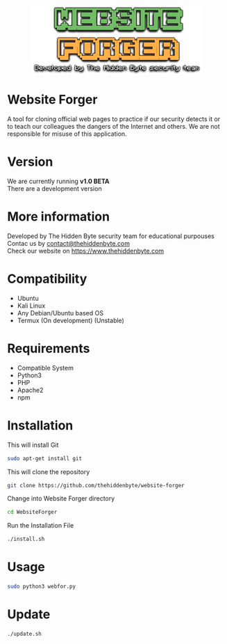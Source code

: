 <p align="center"><img src="https://raw.githubusercontent.com/thehiddenbyte/Website-Forger/main/images/logo.png" align="middle"></img></p>


# Website Forger

A tool for cloning official web pages to practice if our security detects it or to teach our colleagues the dangers of the Internet and others. 
We are not responsible for misuse of this application.

# Version
We are currently running <b> v1.0 BETA</b> <br />
There are a development version

# More information
Developed by The Hidden Byte security team for educational purpouses <br />
Contac us by contact@thehiddenbyte.com <br />
Check our website on https://www.thehiddenbyte.com <br />

# Compatibility

- Ubuntu
- Kali Linux
- Any Debian/Ubuntu based OS
- Termux (On development) (Unstable)

# Requirements

- Compatible System
- Python3
- PHP
- Apache2
- npm

# Installation

This will install Git
```bash
sudo apt-get install git
```

This will clone the repository
```bash
git clone https://github.com/thehiddenbyte/website-forger
```

Change into Website Forger directory
```bash
cd WebsiteForger
```

Run the Installation File
```bash
./install.sh
```

# Usage
```bash
sudo python3 webfor.py
```

# Update
```bash
./update.sh
```
